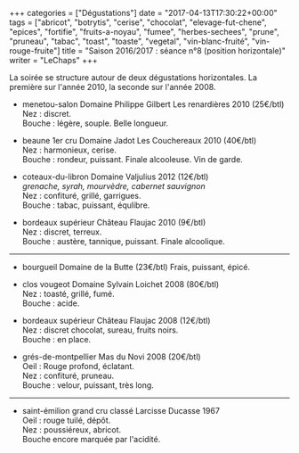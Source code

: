+++
categories = ["Dégustations"]
date = "2017-04-13T17:30:22+00:00"
tags = ["abricot", "botrytis", "cerise", "chocolat", "elevage-fut-chene", "epices", "fortifie", "fruits-a-noyau", "fumee", "herbes-sechees", "prune", "pruneau", "tabac", "toast", "toaste", "vegetal", "vin-blanc-fruité", "vin-rouge-fruite"] 
title = "Saison 2016/2017 : séance n°8 (position horizontale)"
writer = "LeChaps"
+++

La soirée se structure autour de deux dégustations horizontales. La première sur l'année 2010, la seconde sur l'année 2008.

* menetou-salon Domaine Philippe Gilbert Les renardières 2010 (25€/btl)  
Nez : discret.  
Bouche : légère, souple. Belle longueur.

* beaune 1er cru Domaine Jadot Les Couchereaux 2010 (40€/btl)  
Nez : harmonieux, cerise.  
Bouche : rondeur, puissant. Finale alcooleuse. Vin de garde.

* coteaux-du-libron Domaine Valjulius 2012 (12€/btl) <i class="fa fa-plus-circle"></i> <i class="fa fa-plus-circle"></i>  
_grenache, syrah, mourvèdre, cabernet sauvignon_  
Nez : confituré, grillé, garrigues.  
Bouche : tabac, puissant, équlibre.

* bordeaux supérieur Château Flaujac 2010 (9€/btl) <i class="fa fa-plus-circle"></i>  
Nez : discret, terreux.  
Bouche : austère, tannique, puissant. Finale alcoolique.

---

* bourgueil Domaine de la Butte (23€/btl)
Frais, puissant, épicé.

* clos vougeot Domaine Sylvain Loichet 2008 (80€/btl) <i class="fa fa-minus-circle"></i>  <i class="fa fa-minus-circle"></i>  
Nez : toasté, grillé, fumé.  
Bouche : acide.

* bordeaux supérieur Château Flaujac 2008 (12€/btl)  
Nez : discret chocolat, sureau, fruits noirs.  
Bouche : en place.

* grés-de-montpellier Mas du Novi 2008 (20€/btl)  
Oeil : Rouge profond, éclatant.  
Nez : confituré, pruneau.  
Bouche : velour, puissant, très long.

---

* saint-émilion grand cru classé Larcisse Ducasse 1967  
Oeil : rouge tuilé, dépôt.  
Nez : poussiéreux, abricot.  
Bouche encore marquée par l'acidité.
